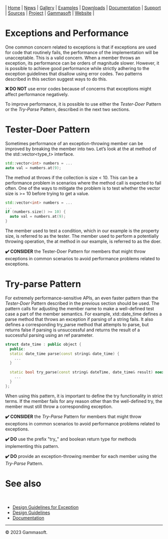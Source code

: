 | [Home](home.md) | [News](news.md) | [Gallery](gallery.md) | [Examples](examples.md) | [Downloads](downloads.md) | [Documentation](documentation.md) | [Support](support.md) | [Sources](https://github.com/gammasoft71/xtd) | [Project](https://sourceforge.net/projects/xtdpro/) | [Gammasoft](gammasoft.md) | [Website](https://gammasoft71.wixsite.com/xtdpro) |

# Exceptions and Performance

One common concern related to exceptions is that if exceptions are used for code that routinely fails, the performance of the implementation will be unacceptable. This is a valid concern. When a member throws an exception, its performance can be orders of magnitude slower. However, it is possible to achieve good performance while strictly adhering to the exception guidelines that disallow using error codes. Two patterns described in this section suggest ways to do this.

**❌ DO NOT** use error codes because of concerns that exceptions might affect performance negatively.

To improve performance, it is possible to use either the *Tester-Doer* Pattern or the *Try-Parse* Pattern, described in the next two sections.

# Tester-Doer Pattern

Sometimes performance of an exception-throwing member can be improved by breaking the member into two. Let’s look at the at method of the std::vector<type_t> interface.

```c++
std::vector<int> numbers = ...
auto val = numbers.at(9);
```

The method at throws if the collection is size < 10. This can be a performance problem in scenarios where the method call is expected to fail often. One of the ways to mitigate the problem is to test whether the vector size is >= 10 before trying to get a value.

```c++
std::vector<int> numbers = ...
...
if (numbers.size() >= 10) {
  auto val = numbers.at(9);
}
```

The member used to test a condition, which in our example is the property size, is referred to as the tester. The member used to perform a potentially throwing operation, the at method in our example, is referred to as the doer.

**✔️ CONSIDER** the Tester-Doer Pattern for members that might throw exceptions in common scenarios to avoid performance problems related to exceptions.

# Try-parse Pattern

For extremely performance-sensitive APIs, an even faster pattern than the *Tester-Doer* Pattern described in the previous section should be used. The pattern calls for adjusting the member name to make a well-defined test case a part of the member semantics. For example, xtd::date_time defines a parse method that throws an exception if parsing of a string fails. It also defines a corresponding try_parse method that attempts to parse, but returns false if parsing is unsuccessful and returns the result of a successful parsing using an ref parameter.

```c++
struct date_time : public object {
  public:
  static date_time parse(const string& date_time) {
    ...
  }
  
  static bool try_parse(const string& dateTime, date_time& result) noexcept {
    ...
  }
};
```

When using this pattern, it is important to define the try functionality in strict terms. If the member fails for any reason other than the well-defined try, the member must still throw a corresponding exception.

**✔️ CONSIDER** the *Try-Parse* Pattern for members that might throw exceptions in common scenarios to avoid performance problems related to exceptions.

**✔️ DO** use the prefix "try_" and boolean return type for methods implementing this pattern.

**✔️ DO** provide an exception-throwing member for each member using the *Try-Parse* Pattern.

# See also
​
* [Design Guidelines for Exception](design_guidelines_for_exception.md)
* [Design Guidelines](design_guidelines.md)
* [Documentation](documentation.md)

______________________________________________________________________________________________

© 2023 Gammasoft.

